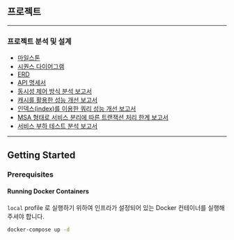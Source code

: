 ## 프로젝트

---

### 프로젝트 분석 및 설계
- [마일스톤](https://github.com/users/ahdrn2016/projects/1)
- [시퀀스 다이어그램](docs/report/SequenceDiagram.md)
- [ERD](docs/report/ERD.md)
- [API 명세서](docs/report/API.md)
- [동시성 제어 방식 분석 보고서](docs/report/ConcurrencyControl.md)
- [캐시를 활용한 성능 개선 보고서](docs/report/Cache.md)
- [인덱스(index)를 이용한 쿼리 성능 개선 보고서](https://velog.io/@rowen/SQL-%EC%9D%B8%EB%8D%B1%EC%8A%A4index%EB%A5%BC-%EC%9D%B4%EC%9A%A9%ED%95%9C-%EC%BF%BC%EB%A6%AC-%EC%84%B1%EB%8A%A5-%EA%B0%9C%EC%84%A0)
- [MSA 형태로 서비스 분리에 따른 트랜잭션 처리 한계 보고서](docs/report/MSA.md)
- [서비스 부하 테스트 분석 보고서](docs/report/LoadTesting.md)

---

## Getting Started

### Prerequisites

#### Running Docker Containers

`local` profile 로 실행하기 위하여 인프라가 설정되어 있는 Docker 컨테이너를 실행해주셔야 합니다.

```bash
docker-compose up -d
```